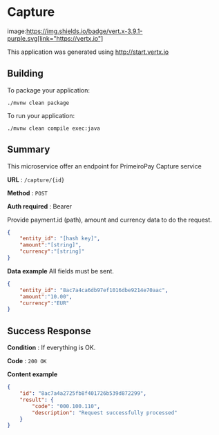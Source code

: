 # Capture
image:https://img.shields.io/badge/vert.x-3.9.1-purple.svg[link="https://vertx.io"]

This application was generated using http://start.vertx.io

## Building

To package your application:
```
./mvnw clean package
```
To run your application:
```
./mvnw clean compile exec:java
```

## Summary
This microservice offer an endpoint for PrimeiroPay Capture service

**URL** : `/capture/{id}`

**Method** : `POST`

**Auth required** : Bearer

Provide payment.id (path), amount and currency data to do the request.
```json
{
	"entity_id": "[hash key]",
	"amount":"[string]",
	"currency":"[string]"
}
```
**Data example** All fields must be sent.
```json
{
	"entity_id": "8ac7a4ca6db97ef1016dbe9214e70aac",
	"amount":"10.00",
	"currency":"EUR"
}
```

## Success Response

**Condition** : If everything is OK.

**Code** : `200 OK`

**Content example**
```json
{
	"id": "8ac7a4a2725fb8f401726b539d872299",
	"result": {
		"code": "000.100.110",
		"description": "Request successfully processed"
	}
}
```